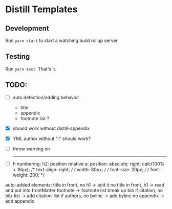 # Distill Templates

## Development

Run `yarn start` to start a watching build rollup server.

## Testing

Run `yarn test`. That's it.


## TODO:

-[ ] auto detection/adding behavior
  * title
  * appendix
  * footnote list ?
-[x] should work without distill-appendix
-[x] YML author without ":" should work?
-[ ] throw warning on <hr>
-[ ] h numbering:
  h2: position relative
  a: position: absolute;
  right: calc(100% + 16px);
  /* text-align: right; */
  /* width: 80px; */
  /* font-size: 20px; */
  /* font-weight: 200; */


auto-added elements:
 title in front, no h1 -> add it
 no title in front, h1 -> read and put into frontMatter
 footnote -> footnote list
 break up bib
 if citation, no bib-list -> add citation-list
 if authors, no byline -> add byline
 no appendix -> add appendix
 